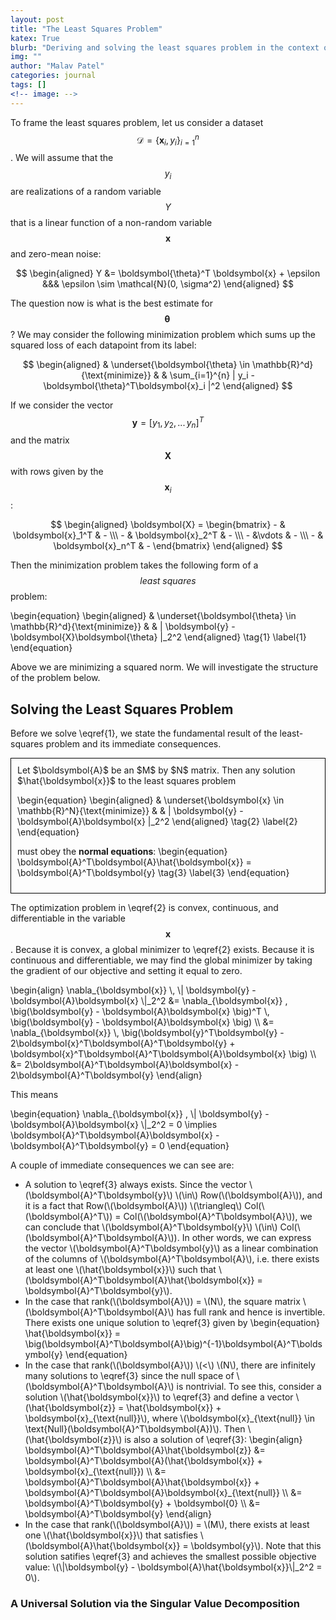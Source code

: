 ```yaml
---
layout: post
title: "The Least Squares Problem"
katex: True
blurb: "Deriving and solving the least squares problem in the context of linear regression"
img: ""
author: "Malav Patel"
categories: journal
tags: []
<!-- image: -->
---
```



To frame the least squares problem, let us consider a dataset $$\mathcal{D} =  \{ \boldsymbol{x}_i, y_i \}_{i=1}^{n}$$. We will assume that the $$y_i$$ are realizations of a random variable $$Y$$ that is a linear function of a non-random variable $$\boldsymbol{x}$$ and zero-mean noise:

$$
\begin{aligned}
    Y &= \boldsymbol{\theta}^T \boldsymbol{x} + \epsilon &&& \epsilon \sim \mathcal{N}(0, \sigma^2)
\end{aligned}
$$

The question now is what is the best estimate for $$\boldsymbol{\theta}\,$$? We may consider the following minimization problem which sums up the squared loss of each datapoint from its label:


$$
\begin{aligned}
& \underset{\boldsymbol{\theta} \in \mathbb{R}^d}{\text{minimize}}
& & \sum_{i=1}^{n} | y_i - \boldsymbol{\theta}^T\boldsymbol{x}_i |^2 
\end{aligned} 
$$

If we consider the vector $$\boldsymbol{y} = [y_1,\, y_2,\, ...\, y_n]^T$$ and the matrix $$\boldsymbol{X}$$ with rows given by the $$\boldsymbol{x}_i $$:

$$
\begin{aligned}
    \boldsymbol{X} = \begin{bmatrix}
    - & \boldsymbol{x}_1^T & -  \\\ 
    - & \boldsymbol{x}_2^T & -  \\\ 
    - &\vdots & - \\\ 
    - & \boldsymbol{x}_n^T & -
\end{bmatrix}
\end{aligned}
$$

Then the minimization problem takes the following form of a $$\textit{least squares}$$ problem:

\begin{equation}
\begin{aligned}
& \underset{\boldsymbol{\theta} \in \mathbb{R}^d}{\text{minimize}}
& & \| \boldsymbol{y} - \boldsymbol{X}\boldsymbol{\theta} \|_2^2
\end{aligned} \tag{1} \label{1}
\end{equation}

Above we are minimizing a squared norm. We will investigate the structure of the problem below.

## Solving the Least Squares Problem

Before we solve \eqref{1}, we state the fundamental result of the least-squares problem and its immediate consequences.

<div style="border: 1px solid black; padding: 10px;">
  Let $\boldsymbol{A}$ be an $M$ by $N$ matrix. Then any solution $\hat{\boldsymbol{x}}$ to the least squares problem

  \begin{equation}
  \begin{aligned}
  & \underset{\boldsymbol{x} \in \mathbb{R}^N}{\text{minimize}}
  & & \| \boldsymbol{y} - \boldsymbol{A}\boldsymbol{x} \|_2^2 
  \end{aligned} \tag{2} \label{2}
  \end{equation}

  must obey the $\textbf{normal equations}$:
  \begin{equation}
  \boldsymbol{A}^T\boldsymbol{A}\hat{\boldsymbol{x}} = \boldsymbol{A}^T\boldsymbol{y} \tag{3} \label{3}
  \end{equation}
</div>

The optimization problem in \eqref{2} is convex, continuous, and differentiable in the variable $$\boldsymbol{x}$$. Because it is convex, a global minimizer to \eqref{2} exists. Because it is continuous and differentiable, we may find the global minimizer by taking the gradient of our objective and setting it equal to zero.

\begin{align}
 \nabla_{\boldsymbol{x}} \\,  \\| \boldsymbol{y} - \boldsymbol{A}\boldsymbol{x} \\|\_2^2 &= \nabla_{\boldsymbol{x}} \, \big(\boldsymbol{y} - \boldsymbol{A}\boldsymbol{x} \big)^T \\, \big(\boldsymbol{y} - \boldsymbol{A}\boldsymbol{x} \big) \\\ 
 &= \nabla_{\boldsymbol{x}} \\, \big(\boldsymbol{y}^T\boldsymbol{y} - 2\boldsymbol{x}^T\boldsymbol{A}^T\boldsymbol{y} + \boldsymbol{x}^T\boldsymbol{A}^T\boldsymbol{A}\boldsymbol{x} \big) \\\ 
 &= 2\boldsymbol{A}^T\boldsymbol{A}\boldsymbol{x} - 2\boldsymbol{A}^T\boldsymbol{y} 
\end{align}

This means

\begin{equation}
     \nabla_{\boldsymbol{x}} \,  \\| \boldsymbol{y} - \boldsymbol{A}\boldsymbol{x} \\|_2^2 = 0 \implies \boldsymbol{A}^T\boldsymbol{A}\boldsymbol{x} - \boldsymbol{A}^T\boldsymbol{y} = 0
\end{equation}

A couple of immediate consequences we can see are:

<!-- $$
\begin{itemize} -->
- A solution to \eqref{3} always exists. Since the vector \\(\boldsymbol{A}^T\boldsymbol{y}\\) \\(\in\\) Row(\\(\boldsymbol{A}\\)), and it is a fact that Row(\\(\boldsymbol{A}\\)) \\(\triangleq\\) Col(\\(\boldsymbol{A}^T\\)) = Col(\\(\boldsymbol{A}^T\boldsymbol{A}\\)), we can conclude that \\(\boldsymbol{A}^T\boldsymbol{y}\\) \\(\in\\) Col(\\(\boldsymbol{A}^T\boldsymbol{A}\\)). In other words, we can express the vector \\(\boldsymbol{A}^T\boldsymbol{y}\\) as a linear combination of the columns of \\(\boldsymbol{A}^T\boldsymbol{A}\\), i.e. there exists at least one \\(\hat{\boldsymbol{x}}\\) such that \\(\boldsymbol{A}^T\boldsymbol{A}\hat{\boldsymbol{x}} = \boldsymbol{A}^T\boldsymbol{y}\\).
- In the case that rank(\\(\boldsymbol{A}\\)) = \\(N\\), the square matrix \\(\boldsymbol{A}^T\boldsymbol{A}\\) has full rank and hence is invertible. There exists one unique solution to \eqref{3} given by 
\begin{equation}
    \hat{\boldsymbol{x}} = \big(\boldsymbol{A}^T\boldsymbol{A}\big)^{-1}\boldsymbol{A}^T\boldsymbol{y}
\end{equation}
- In the case that rank(\\(\boldsymbol{A}\\)) \\(<\\) \\(N\\), there are infinitely many solutions to \eqref{3} since the null space of \\(\boldsymbol{A}^T\boldsymbol{A}\\) is nontrivial. To see this, consider a solution \\(\hat{\boldsymbol{x}}\\) to \eqref{3} and define a vector \\(\hat{\boldsymbol{z}} = \hat{\boldsymbol{x}} + \boldsymbol{x}\_{\text{null}}\\), where \\(\boldsymbol{x}\_{\text{null}} \in \text{Null}(\boldsymbol{A}^T\boldsymbol{A})\\). Then \\(\hat{\boldsymbol{z}}\\) is also a solution of \eqref{3}:
  \begin{align}
      \boldsymbol{A}^T\boldsymbol{A}\hat{\boldsymbol{z}} &= \boldsymbol{A}^T\boldsymbol{A}(\hat{\boldsymbol{x}} + \boldsymbol{x}\_{\text{null}}) \\\ 
      &= \boldsymbol{A}^T\boldsymbol{A}\hat{\boldsymbol{x}} + \boldsymbol{A}^T\boldsymbol{A}\boldsymbol{x}\_{\text{null}} \\\ 
      &= \boldsymbol{A}^T\boldsymbol{y} + \boldsymbol{0} \\\ 
      &= \boldsymbol{A}^T\boldsymbol{y}
  \end{align}
- In the case that rank(\\(\boldsymbol{A}\\)) = \\(M\\), there exists at least one \\(\hat{\boldsymbol{x}}\\) that satisfies \\(\boldsymbol{A}\hat{\boldsymbol{x}} = \boldsymbol{y}\\). Note that this solution satifies \eqref{3} and achieves the smallest possible objective value: \\(\\|\boldsymbol{y} - \boldsymbol{A}\hat{\boldsymbol{x}}\\|_2^2 = 0\\).
<!-- \end{itemize}
$$ -->

### A Universal Solution via the Singular Value Decomposition

